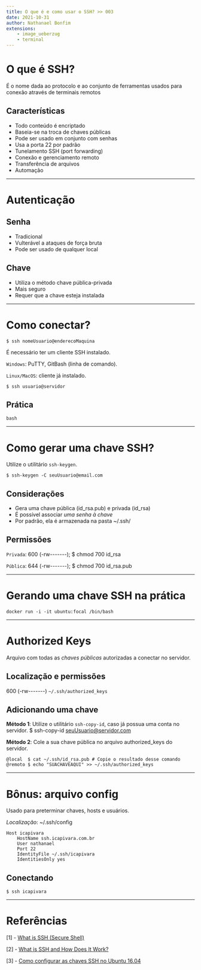 ```yaml
---
title: O que é e como usar o SSH? >> 003
date: 2021-10-31
author: Nathanael Bonfim
extensions:
    - image_ueberzug
    - terminal
---
```


# O que é SSH?
É o nome dada ao protocolo e ao conjunto de ferramentas usados para conexão
através de terminais remotos

## Características
- Todo conteúdo é encriptado
- Baseia-se na troca de chaves públicas
- Pode ser usado em conjunto com senhas
- Usa a porta 22 por padrão
- Tunelamento SSH (port forwarding)
- Conexão e gerenciamento remoto
- Transferência de arquivos
- Automação

---
# Autenticação
## Senha
- Tradicional
- Vulterável a ataques de força bruta
- Pode ser usado de qualquer local

## Chave
- Utiliza o método chave pública-privada
- Mais seguro
- Requer que a chave esteja instalada

---
# Como conectar?
    $ ssh nomeUsuario@enderecoMaquina
É necessário ter um cliente SSH instalado.

`Windows`: PuTTY, GitBash (linha de comando).

`Linux/MacOS`: cliente já instalado.

    $ ssh usuario@servidor

## Prática

```terminal8
bash
```
---
# Como gerar uma chave SSH?
Utilize o utilitário `ssh-keygen`.

    $ ssh-keygen -C seuUsuario@email.com

## Considerações
- Gera uma chave pública (id_rsa.pub) e privada (id_rsa)
- É possível associar _uma senha à chave_
- Por padrão, ela é armazenada na pasta ~/.ssh/

## Permissões
`Privada`: 600 (-rw-------); 
    $ chmod 700 id_rsa

`Pública`: 644 (-rw-------); 
    $ chmod 700 id_rsa.pub

---

# Gerando uma chave SSH na prática
```terminal8
docker run -i -it ubuntu:focal /bin/bash
```
---
# Authorized Keys
Arquivo com todas as *chaves públicas* autorizadas a conectar no servidor.

## Localização e permissões
600 (-rw-------) `~/.ssh/authorized_keys`

## Adicionando uma chave
**Método 1**: Utilize o utilitário `ssh-copy-id`, caso já possua uma conta no servidor.
    $ ssh-copy-id seuUsuario@servidor.com

**Método 2**: Cole a sua chave pública no arquivo authorized_keys do servidor.

    @local  $ cat ~/.ssh/id_rsa.pub # Copie o resultado desse comando
    @remoto $ echo "SUACHAVEAQUI" >> ~/.ssh/authorized_keys

---
# Bônus: arquivo config
Usado para preterminar chaves, hosts e usuários.

*Localização*: ~/.ssh/config

```sshconfig
Host icapivara
    HostName ssh.icapivara.com.br
    User nathanael
    Port 22
    IdentityFile ~/.ssh/icapivara
    IdentitiesOnly yes
```

## Conectando
    $ ssh icapivara

---
# Referências 
[1] - [What is SSH (Secure Shell)](https://searchsecurity.techtarget.com/definition/Secure-Shell)

[2] - [What is SSH and How Does It Work?](https://geekflare.com/understanding-ssh/)

[3] - [Como configurar as chaves SSH no Ubuntu 16.04](https://www.digitalocean.com/community/tutorials/how-to-set-up-ssh-keys-on-ubuntu-1604-pt)
